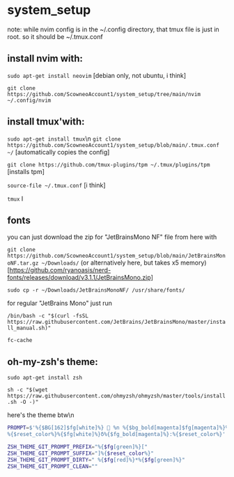 # system_setup
note: while nvim config is in the ~/.config directory, that tmux file is just in root. so it should be ~/.tmux.conf

## install nvim with:

```sudo apt-get install neovim``` [debian only, not ubuntu, i think]

```git clone https://github.com/ScowneoAccount1/system_setup/tree/main/nvim ~/.config/nvim```


## install tmux'with:
```sudo apt-get install tmux```\n
```git clone https://github.com/ScowneoAccount1/system_setup/blob/main/.tmux.conf ~/``` [automatically copies the config]

```git clone https://github.com/tmux-plugins/tpm ~/.tmux/plugins/tpm``` [installs tpm]

```source-file ~/.tmux.conf``` [i think]

```tmux``` <leader> I


## fonts
you can just download the zip for "JetBrainsMono NF" file from here with

```git clone https://github.com/ScowneoAccount1/system_setup/blob/main/JetBrainsMonoNF.tar.gz ~/Downloads/```
(or alternatively here, but takes x5 memory)[https://github.com/ryanoasis/nerd-fonts/releases/download/v3.1.1/JetBrainsMono.zip]

```sudo cp -r ~/Downloads/JetBrainsMonoNF/ /usr/share/fonts/```

for regular "JetBrains Mono" just run

```/bin/bash -c "$(curl -fsSL https://raw.githubusercontent.com/JetBrains/JetBrainsMono/master/install_manual.sh)"```

```fc-cache```


## oh-my-zsh's theme:
```sudo apt-get install zsh```

```sh -c "$(wget https://raw.githubusercontent.com/ohmyzsh/ohmyzsh/master/tools/install.sh -O -)"```

here's the theme btw\n
```bash
PROMPT=$'%{$BG[162]$fg[white]%}  %n %{$bg_bold[magenta]$fg[magenta]%}%{$FG[162]%}%{$bg_bold[magenta]$fg[white]%} %D{%X} %{$reset_color%}%{$BG[056]$fg[magenta]%}%{$BG[019]$FG[063]%}%{$BG[056]$fg[white]%} %~ %{$reset_color%}%{$FG[056]%}%{$FG[019]%}%{$reset_color%}
%{$reset_color%}%{$fg[white]%}δ%{$fg_bold[magenta]%}:%{$reset_color%}'

ZSH_THEME_GIT_PROMPT_PREFIX="%{$fg[green]%}["
ZSH_THEME_GIT_PROMPT_SUFFIX="]%{$reset_color%}"
ZSH_THEME_GIT_PROMPT_DIRTY=" %{$fg[red]%}*%{$fg[green]%}"
ZSH_THEME_GIT_PROMPT_CLEAN=""
```
